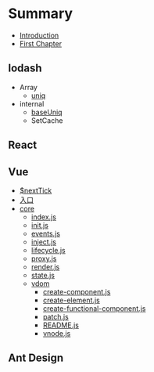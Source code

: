 # Summary

* [Introduction](README.md)
* [First Chapter](chapter1.md)

## lodash

* Array
  * [uniq](lodash/uniq.md)
* internal
  * [baseUniq](/lodash/interenal/baseuniq.md)
  * SetCache

## React

## Vue

* [$nextTick](vue/nexttick.md)
* [入口](/vue/entry.md)
* [core](/vue/core/README.md)
  * [index.js](/vue/core/index.md)
  * [init.js](/vue/core/init.md)
  * [events.js](/vue/core/events.md)
  * [inject.js](/vue/core/inject.md)
  * [lifecycle.js](/vue/core/lifecycle.md)
  * [proxy.js](/vue/core/proxy.md)
  * [render.js](/vue/core/render.md)
  * [state.js](/vue/core/state.md)
  * [vdom](/vue/core/README.md)
    * [create-component.js](/vue/vdom/create-component.md)
    * [create-element.js](/vue/vdom/create-element.md)
    * [create-functional-component.js](/vue/vdom/create-functional-component.md)
    * [patch.js](/vue/vdom/patch.md)
    * [README.js](/vue/vdom/README.md)
    * [vnode.js](/vue/vdom/vnode.md)

## Ant Design




